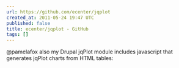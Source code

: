 ```yaml
---
url: https://github.com/ecenter/jqplot
created_at: 2011-05-24 19:47 UTC
published: false
title: ecenter/jqplot - GitHub
tags: []
---
```


@pamelafox also my Drupal jqPlot module includes javascript that generates jqPlot charts from HTML tables:
